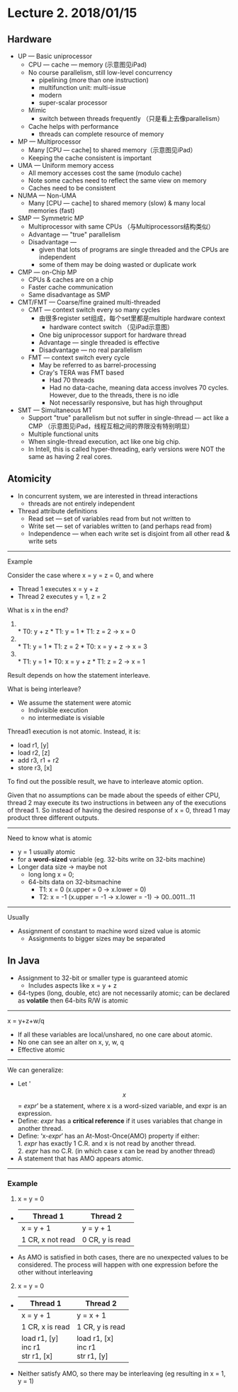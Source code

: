 # Lecture 2. 2018/01/15

## Hardware

* UP &mdash; Basic uniprocessor
    * CPU &mdash; cache &mdash; memory (示意图见iPad)
    * No course parallelism, still low-level concurrency
        * pipelining (more than one instruction)
        * multifunction unit: multi-issue
        * modern
        * super-scalar processor
    * Mimic 
        * switch between threads frequently （只是看上去像parallelism）
    * Cache helps with performance
        * threads can complete resource of memory 
* MP &mdash; Multiprocessor
    * Many [CPU &mdash; cache] to shared memory（示意图见iPad）
    * Keeping the cache consistent is important
* UMA &mdash; Uniform memory access
    * All memory accesses cost the same (modulo cache)
    * Note some caches need to reflect the same view on memory
    * Caches need to be consistent
* NUMA &mdash; Non-UMA
    * Many [CPU &mdash; cache] to shared memory (slow) & many local memories (fast)
* SMP &mdash; Symmetric MP
    * Multiprocessor with same CPUs （与Multiprocessors结构类似）
    * Advantage &mdash; "true" parallelism 
    * Disadvantage &mdash; 
        * given that lots of programs are single threaded and the CPUs are independent
        * some of them may be doing wasted or duplicate work
* CMP &mdash; on-Chip MP
    * CPUs & caches are on a chip
    * Faster cache communication
    * Same disadvantage as SMP
* CMT/FMT &mdash; Coarse/fine grained multi-threaded
    * CMT &mdash; context switch every so many cycles
        * 由很多register set组成，每个set里都是multiple hardware context
            * hardware contect switch （见iPad示意图）
        * One big uniprocessor support for hardware thread 
        * Advantage &mdash; single threaded is effective
        * Disadvantage &mdash; no real parallelism
    * FMT &mdash; context switch every cycle
        * May be referred to as barrel-processing
        * Cray's TERA was FMT based
            * Had 70 threads
            * Had no data-cache, meaning data access involves 70 cycles. However, due to the threads, there is no idle
            * Not necessarily responsive, but has high throughput
* SMT &mdash; Simultaneous MT
    * Support "true" parallelism but not suffer in single-thread &mdash; act like a CMP （示意图见iPad，线程互相之间的界限没有特别明显）
    * Multiple functional units
    * When single-thread execution, act like one big chip.
    * In Intell, this is called hyper-threading, early versions were NOT the same as having 2 real cores.

## Atomicity
* In concurrent system, we are interested in thread interactions
    * threads are not entirely independent 
* Thread attribute definitions
    * Read set &mdash; set of variables read from but not written to
    * Write set &mdash; set of variables written to (and perhaps read from)
    * Independence &mdash; when each write set is disjoint from all other read & write sets

---

Example

Consider the case where x = y = z = 0, and where
* Thread 1 executes x = y + z
* Thread 2 executes y = 1, z = 2

What is x in the end? <br>
1. <br>
    * T0: y + z
    * T1: y = 1
    * T1: z = 2
    &rarr; x = 0
2. <br>
    * T1: y = 1
    * T1: z = 2
    * T0: x = y + z
    &rarr; x = 3
3. <br>
    * T1: y = 1
    * T0: x = y + z
    * T1: z = 2
    &rarr; x = 1
Result depends on how the statement interleave.
    
What is being interleave?
* We assume the statement were atomic
  * Indivisible execution
  * no intermediate is visiable
    
Thread1 execution is not atomic. Instead, it is:
* load r1, [y]
* load r2, [z]
* add r3, r1 + r2
* store r3, [x]

To find out the possible result, we have to interleave atomic option.

Given that no assumptions can be made about the speeds of either CPU, thread 2 may execute its two instructions in between any of the executions of thread 1. So instead of having the desired response of x = 0, thread 1 may product three different outputs.

---
Need to know what is atomic
* y = 1 usually atomic
* for a **word-sized** variable (eg. 32-bits write on 32-bits machine)
* Longer data size &rarr; maybe not 
    * long long x = 0;
    * 64-bits data on 32-bitsmachine
        * T1: x = 0 (x.upper = 0 &rarr; x.lower = 0)
        * T2: x = -1 (x.upper = -1 &rarr; x.lower = -1)
        &rarr; 00..0011...11

---

Usually

* Assignment of constant to machine word sized value is atomic
    * Assignments to bigger sizes may be separated

## In Java

* Assignment to 32-bit or smaller type is guaranteed atomic
    * Includes aspects like x = y + z
* 64-types (long, double, etc) are not necessarily atomic; can be declared as **volatile** then 64-bits R/W is atomic

---
x = y+z+w/q
* If all these variables are local/unshared, no one care about atomic.
* No one can see  an alter on x, y, w, q
* Effective atomic

---

We can generalize:
* Let '$$x$$ = *expr*’ be a statement, where x is a word-sized variable, and expr is an expression.
* Define: *expr* has a **critical reference** if it uses variables that change in another thread.
* Define: ‘x-*expr*’ has an At-Most-Once(AMO) property if either: <br>
        1. *expr* has exactly 1 C.R. and x is not read by another thread. <br>
        2. *expr* has no C.R. (in which case x can be read by another thread)
*  A statement that has AMO appears atomic.
---
### Example
1. x = y = 0 

* Thread 1 | Thread 2
  --- | ---
  x = y + 1 | y = y + 1
  1 CR, x not read | 0 CR, y is read

* As AMO is satisfied in both cases, there are no unexpected values to be considered. The process will happen with one expression before the other without interleaving

2. x = y = 0
* Thread 1 | Thread 2
  --- | ---
  x = y + 1 | y = x + 1
  1 CR, x is read | 1 CR, y is read
  load r1, [y]<br>inc r1<br>str r1, [x] | load r1, [x]<br>inc r1<br>str r1, [y]
* Neither satisfy AMO, so there may be interleaving (eg resulting in x = 1, y = 1)
